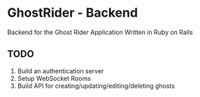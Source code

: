 # GhostRider - Backend
Backend for the Ghost Rider Application
Written in Ruby on Rails

## TODO
1. Build an authentication server
2. Setup WebSocket Rooms
3. Build API for creating/updating/editing/deleting ghosts

